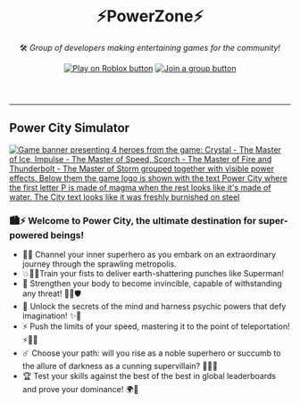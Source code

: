 <!--
<div align="center">
  <a href="#---" rel="tag">
    <img src="https://tr.rbxcdn.com/d72c0fd64a34836a7b63a80ad31cd6aa/150/150/Image/Png" title="PowerZone group logo" alt="Power Zone group logo made of P and Z letters made of magma in front of an explosion blast" crossorigin="anonymous" referrerpolicy="no-referrer">
  </a>
</div>
-->
<h1 align="center">⚡️PowerZone⚡️</h1>
<header>
  <div align="center">
    <p>🛠️&nbsp<i>Group of developers making entertaining games for the community!</i></p>
    <a target="_blank" href="https://www.roblox.com/games/6772319845" rel="external" target="_blank" >
      <img src="https://img.shields.io/badge/Play%20on%20Roblox-B7312F?style=for-the-badge&logo=roblox&logoColor=white" title="Play on Roblox" alt="Play on Roblox button"></a>
    <a target="_blank" href="https://www.roblox.com/groups/10639016/PowerZone" rel="external">
      <img src="https://img.shields.io/badge/Join%20a%20group-F56C2D?style=for-the-badge&logo=roblox&logoColor=white" title="Join a group" alt="Join a group button"></a>
  </div>
</header>
<hr>
<h2>Power City Simulator</h2>
<a href="#---" rel="tag">
  <img src="https://tr.rbxcdn.com/ffd5c928625d3b0e8de644c62be0b636/768/432/Image/Png" title="Power City Simulator game banner" alt="Game banner presenting 4 heroes from the game: Crystal - The Master of Ice, Impulse - The Master of Speed, Scorch - The Master of Fire and Thunderbolt - The Master of Storm grouped together with visible power effects. Below them the game logo is shown with the text Power City where the first letter P is made of magma when the rest looks like it's made of water. The City text looks like it was freshly burnished on steel" crossorigin="anonymous" referrerpolicy="no-referrer">
</a>
<h3>🏙️⚡️ Welcome to Power City, the ultimate destination for super-powered beings!</h3>
<ul>
  <li>🦸‍♂️ Channel your inner superhero as you embark on an extraordinary journey through the sprawling metropolis.</li>
  <li>💥💪🏻Train your fists to deliver earth-shattering punches like Superman!</li>
  <li>🔋 Strengthen your body to become invincible, capable of withstanding any threat! 💪🏻🛡️</li>
  <li>🧠 Unlock the secrets of the mind and harness psychic powers that defy imagination! ✨🔮</li>
  <li>⚡️ Push the limits of your speed, mastering it to the point of teleportation!⚡️🏃‍♂️</li>
  <li>☄️ Choose your path: will you rise as a noble superhero or succumb to the allure of darkness as a cunning supervillain? 💫🦹‍♂️</li>
  <li>🏆 Test your skills against the best of the best in global leaderboards and prove your dominance! 🌍🏅</li>
</ul>
